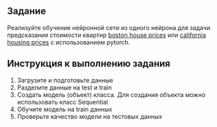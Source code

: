 ## Задание
Реализуйте обучение нейронной сети из одного нейрона для задачи предсказания стоимости квартир [boston house prices](!) или [california housing prices](!) с использованием pytorch.

## Инструкция к выполнению задания

1. Загрузите и подготовьте данные
2. Разделите данные на test и train
3. Создать модель (объект) класса. Для создания объекта можно использовать класс Sequential
4. Обучите модель на train данных
5. Проверьте качество модели на тестовых данных
